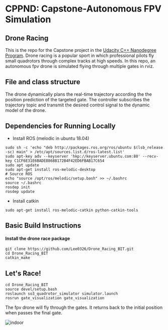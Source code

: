 # CPPND: Capstone-Autonomous FPV Simulation

## Drone Racing

This is the repo for the Capstone project in the [Udacity C++ Nanodegree Program](https://www.udacity.com/course/c-plus-plus-nanodegree--nd213).  Drone racing is a popular sport in which professional pilots fly small quadrotors through complex tracks at high speeds.  In this repo,  an autonomous fpv drone is simulated flying through multiple gates in rviz. 

## File and class structure

The drone dynamically plans the real-time trajectory according the the position prediction of the targeted gate.  The controller subscribes the trajectory topic and transmit the desired control signal to the dynamic model of the drone.  

## Dependencies for Running Locally

* Install ROS (melodic in ubuntu 18.04)

```
sudo sh -c 'echo "deb http://packages.ros.org/ros/ubuntu $(lsb_release -sc) main" > /etc/apt/sources.list.d/ros-latest.list'
sudo apt-key adv --keyserver 'hkp://keyserver.ubuntu.com:80' --recv-key C1CF6E31E6BADE8868B172B4F42ED6FBAB17C654
sudo apt update
sudo apt-get install ros-melodic-desktop
# Source ROS
echo "source /opt/ros/melodic/setup.bash" >> ~/.bashrc
source ~/.bashrc
rosdep init
rosdep update
```

- Install catkin

```
sudo apt-get install ros-melodic-catkin python-catkin-tools
```

## Basic Build Instructions

#### Install the drone race package

```
git clone https://github.com/Lee0326/Drone_Racing_BIT.git
cd Drone_Racing_BIT
catkin_make
```

## Let's Race!

```
cd Drone_Racing_BIT
source devel/setup.bash
roslaunch so3_quadrotor_simulator simulator.launch
rosrun gate_visualization gate_visualization
```

The fpv drone will fly through the gates. It returns back to the initial position when passes the final gate.

![indoor](files/rviz.gif)
